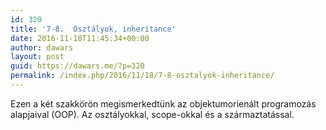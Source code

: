 ```yaml
---
id: 320
title: '7-8.  Osztályok, inheritance'
date: 2016-11-18T11:45:34+00:00
author: dawars
layout: post
guid: https://dawars.me/?p=320
permalink: /index.php/2016/11/18/7-8-osztalyok-inheritance/
---
```

Ezen a két szakkörön megismerkedtünk az objektumorienált programozás alapjaival (OOP). Az osztályokkal, scope-okkal és a származtatással.